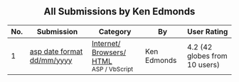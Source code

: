 ﻿<div align="center">

## All Submissions by Ken Edmonds

</div>

No.  | Submission | Category | By   | User Rating
---- | ---------- | -------- | ---- | -----------
1 | [asp date format dd/mm/yyyy<br />](https://github.com/Planet-Source-Code/ken-edmonds-asp-date-format-dd-mm-yyyy__4-7105) | [Internet/ Browsers/ HTML<br /><sup>ASP / VbScript</sup>](../ByCategory/internet-browsers-html__4-9.md) | Ken Edmonds | 4.2 (42 globes from 10 users)
